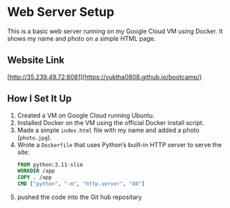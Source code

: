 # Web Server Setup 

This is a basic web server running on my Google Cloud VM using Docker. It shows my name and photo on a simple HTML page.

## Website Link
[http://35.239.49.72:8081](https://yuktha0808.github.io/bootcamp/)

## How I Set It Up

1. Created a VM on Google Cloud running Ubuntu.
2. Installed Docker on the VM using the official Docker install script.
3. Made a simple `index.html` file with my name and added a photo (`photo.jpg`).
4. Wrote a `Dockerfile` that uses Python’s built-in HTTP server to serve the site:
   ```Dockerfile
   FROM python:3.11-slim
   WORKDIR /app
   COPY . /app
   CMD ["python", "-m", "http.server", "80"]
5. pushed the code into the Git hub repositary
